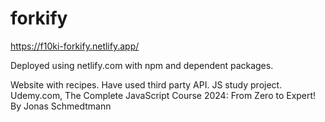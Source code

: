 # forkify
https://f10ki-forkify.netlify.app/

Deployed using netlify.com with npm and dependent packages. 

Website with recipes. Have used third party API. JS study project.
Udemy.com, The Complete JavaScript Course 2024: From Zero to Expert! By Jonas Schmedtmann
